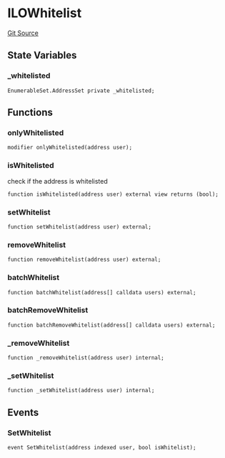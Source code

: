 # ILOWhitelist
[Git Source](https://github.com/KYRDTeam/ilo-contracts/blob/efdd1e09c11736c5cee1dacbdd6c598f078eeaec/src/base/ILOWhitelist.sol)


## State Variables
### _whitelisted

```solidity
EnumerableSet.AddressSet private _whitelisted;
```


## Functions
### onlyWhitelisted


```solidity
modifier onlyWhitelisted(address user);
```

### isWhitelisted

check if the address is whitelisted


```solidity
function isWhitelisted(address user) external view returns (bool);
```

### setWhitelist


```solidity
function setWhitelist(address user) external;
```

### removeWhitelist


```solidity
function removeWhitelist(address user) external;
```

### batchWhitelist


```solidity
function batchWhitelist(address[] calldata users) external;
```

### batchRemoveWhitelist


```solidity
function batchRemoveWhitelist(address[] calldata users) external;
```

### _removeWhitelist


```solidity
function _removeWhitelist(address user) internal;
```

### _setWhitelist


```solidity
function _setWhitelist(address user) internal;
```

## Events
### SetWhitelist

```solidity
event SetWhitelist(address indexed user, bool isWhitelist);
```

